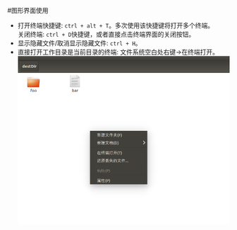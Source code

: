 #图形界面使用
+ 打开终端快捷键: `ctrl + alt + T`。多次使用该快捷键将打开多个终端。  
  关闭终端: `ctrl + D`快捷键，或者直接点击终端界面的关闭按钮。
+ 显示隐藏文件/取消显示隐藏文件: `ctrl + H`。
+ 直接打开工作目录是当前目录的终端: 文件系统空白处右键->在终端打开。  
![在终端打开](../../assets/openinterminal.png "在终端打开")  